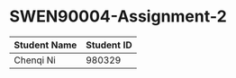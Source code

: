 # SWEN90004-Assignment-2
| Student Name  | Student ID |
| ------------- | ------------- |
| Chenqi Ni   | 980329 |
